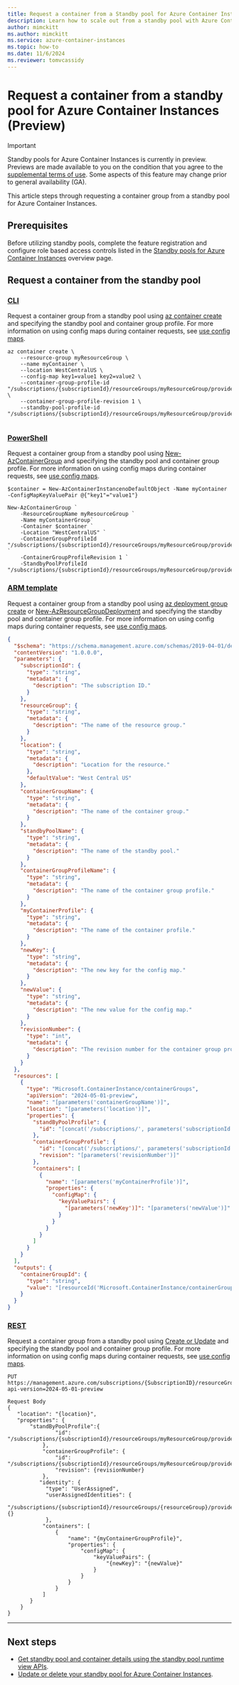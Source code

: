 ```yaml
---
title: Request a container from a Standby pool for Azure Container Instances
description: Learn how to scale out from a standby pool with Azure Container Instances.
author: mimckitt
ms.author: mimckitt
ms.service: azure-container-instances
ms.topic: how-to
ms.date: 11/6/2024
ms.reviewer: tomvcassidy
---
```



# Request a container from a standby pool for Azure Container Instances (Preview)

> [!IMPORTANT]
> Standby pools for Azure Container Instances is currently in preview. Previews are made available to you on the condition that you agree to the [supplemental terms of use](https://azure.microsoft.com/support/legal/preview-supplemental-terms/). Some aspects of this feature may change prior to general availability (GA).

This article steps through requesting a container group from a standby pool for Azure Container Instances.   

## Prerequisites

Before utilizing standby pools, complete the feature registration and configure role based access controls listed in the [Standby pools for Azure Container Instances](container-instances-standby-pool-overview.md#prerequisites) overview page. 


## Request a container from the standby pool

### [CLI](#tab/cli)
Request a container group from a standby pool using [az container create](/cli/azure/container) and specifying the standby pool and container group profile. For more information on using config maps during container requests, see [use config maps](container-instances-config-map.md). 

```azurecli-interactive
az container create \
    --resource-group myResourceGroup \
    --name myContainer \ 
    --location WestCentralUS \
    --config-map key1=value1 key2=value2 \
    --container-group-profile-id "/subscriptions/{subscriptionId}/resourceGroups/myResourceGroup/providers/Microsoft.ContainerInstance/containerGroupProfiles/myContainerGroupProfile" \
    --container-group-profile-revision 1 \
    --standby-pool-profile-id "/subscriptions/{subscriptionId}/resourceGroups/myResourceGroup/providers/Microsoft.StandbyPool/standbyContainerGroupPools/myStandbyPool" 


```
### [PowerShell](#tab/powershell)
Request a container group from a standby pool using [New-AzContainerGroup](/powershell/module/az.containerinstance/new-AzContainerGroup) and specifying the standby pool and container group profile. For more information on using config maps during container requests, see [use config maps](container-instances-config-map.md). 

```azurepowershell-interactive
$container = New-AzContainerInstancenoDefaultObject -Name myContainer -ConfigMapKeyValuePair @{"key1"="value1"}

New-AzContainerGroup `
    -ResourceGroupName myResourceGroup `
    -Name myContainerGroup`
    -Container $container `
    -Location "WestCentralUS" `
    -ContainerGroupProfileId "/subscriptions/{subscriptionId}/resourceGroups/myResourceGroup/providers/Microsoft.ContainerInstance/containerGroupProfiles/myContainerGroupProfile" `
    -ContainerGroupProfileRevision 1 `
    -StandbyPoolProfileId "/subscriptions/{subscriptionId}/resourceGroups/myResourceGroup/providers/Microsoft.StandbyPool/standbyContainerGroupPools/myStandbyPool" 

```

### [ARM template](#tab/template)
Request a container group from a standby pool using [az deployment group create](/cli/azure/deployment/group) or [New-AzResourceGroupDeployment](/powershell/module/az.resources/new-azresourcegroupdeployment) and specifying the standby pool and container group profile. For more information on using config maps during container requests, see [use config maps](container-instances-config-map.md). 


```json
{
  "$schema": "https://schema.management.azure.com/schemas/2019-04-01/deploymentTemplate.json#",
  "contentVersion": "1.0.0.0",
  "parameters": {
    "subscriptionId": {
      "type": "string",
      "metadata": {
        "description": "The subscription ID."
      }
    },
    "resourceGroup": {
      "type": "string",
      "metadata": {
        "description": "The name of the resource group."
      }
    },
    "location": {
      "type": "string",
      "metadata": {
        "description": "Location for the resource."
      },
      "defaultValue": "West Central US"
    },
    "containerGroupName": {
      "type": "string",
      "metadata": {
        "description": "The name of the container group."
      }
    },
    "standbyPoolName": {
      "type": "string",
      "metadata": {
        "description": "The name of the standby pool."
      }
    },
    "containerGroupProfileName": {
      "type": "string",
      "metadata": {
        "description": "The name of the container group profile."
      }
    },
    "myContainerProfile": {
      "type": "string",
      "metadata": {
        "description": "The name of the container profile."
      }
    },
    "newKey": {
      "type": "string",
      "metadata": {
        "description": "The new key for the config map."
      }
    },
    "newValue": {
      "type": "string",
      "metadata": {
        "description": "The new value for the config map."
      }
    },
    "revisionNumber": {
      "type": "int",
      "metadata": {
        "description": "The revision number for the container group profile."
      }
    }
  },
  "resources": [
    {
      "type": "Microsoft.ContainerInstance/containerGroups",
      "apiVersion": "2024-05-01-preview",
      "name": "[parameters('containerGroupName')]",
      "location": "[parameters('location')]",
      "properties": {
        "standByPoolProfile": {
          "id": "[concat('/subscriptions/', parameters('subscriptionId'), '/resourceGroups/', parameters('resourceGroup'), '/providers/Microsoft.StandbyPool/standbyContainerGroupPools/', parameters('standbyPoolName'))]"
        },
        "containerGroupProfile": {
          "id": "[concat('/subscriptions/', parameters('subscriptionId'), '/resourceGroups/', parameters('resourceGroup'), '/providers/Microsoft.ContainerInstance/containerGroupProfiles/', parameters('containerGroupProfileName'))]",
          "revision": "[parameters('revisionNumber')]"
        },
        "containers": [
          {
            "name": "[parameters('myContainerProfile')]",
            "properties": {
              "configMap": {
                "keyValuePairs": {
                  "[parameters('newKey')]": "[parameters('newValue')]"
                }
              }
            }
          }
        ]
      }
    }
  ],
  "outputs": {
    "containerGroupId": {
      "type": "string",
      "value": "[resourceId('Microsoft.ContainerInstance/containerGroups', parameters('containerGroupName'))]"
    }
  }
}

```


### [REST](#tab/rest)
Request a container group from a standby pool using [Create or Update](/rest/api/container-instances/container-groups/create-or-update) and specifying the standby pool and container group profile. For more information on using config maps during container requests, see [use config maps](container-instances-config-map.md). 

```HTTP
PUT
https://management.azure.com/subscriptions/{SubscriptionID}/resourceGroups/myResourceGroup/providers/Microsoft.ContainerInstance/containerGroups/myContainerGroup?api-version=2024-05-01-preview 

Request Body
{
   "location": "{location}",
   "properties": {
       "standByPoolProfile":{
               "id": "/subscriptions/{subscriptionId}/resourceGroups/myResourceGroup/providers/Microsoft.StandbyPool/standbyContainerGroupPools/myStandbyPool"
           },
           "containerGroupProfile": {
               "id": "/subscriptions/{subscriptionId}/resourceGroups/myResourceGroup/providers/Microsoft.ContainerInstance/containerGroupProfiles/myContainerGroupProfile",
               "revision": {revisionNumber}
           },
          "identity": {
            "type": "UserAssigned",
            "userAssignedIdentities": {
              "/subscriptions/{subscriptionId}/resourceGroups/{resourceGroup}/providers/Microsoft.ManagedIdentity/userAssignedIdentities/{identity}": {}
            },
           "containers": [
               {
                   "name": "{myContainerGroupProfile}",
                   "properties": {
                       "configMap": {
                           "keyValuePairs": {
                               "{newKey}": "{newValue}"
                           }
                       }
                   }
               }
           ]
       }
    }    
}
```

---



## Next steps

- [Get standby pool and container details using the standby pool runtime view APIs](container-instances-standby-pool-get-details.md).
- [Update or delete your standby pool for Azure Container Instances](container-instances-standby-pool-update-delete.md).
